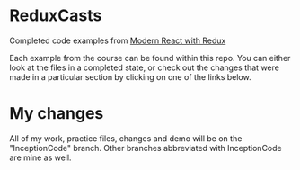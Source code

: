 # ReduxCasts

Completed code examples from [Modern React with Redux](https://udemy.com/react-redux)

Each example from the course can be found within this repo. You can either look at the files in a completed state, or check out the changes that were made in a particular section by clicking on one of the links below.
 # My changes
 All of my work, practice files, changes and demo will be on the "InceptionCode" branch. Other branches abbreviated with InceptionCode are mine as well.
